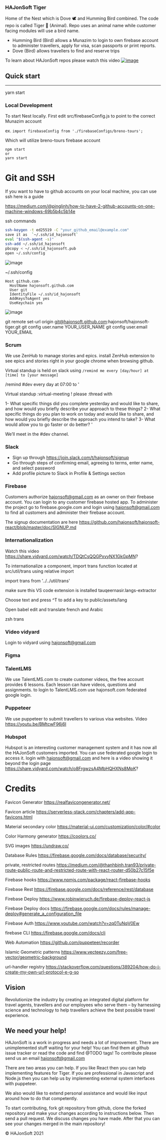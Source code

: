 ﻿### HAJonSoft Tiger

Home of the Nest which is Dove 🕊  and Humming Bird combined. The code repo is called Tiger 🐅 (Animal). 
Repo uses an animal name while customer facing modules will use a bird name.

* Humming Bird (Bird) allows a Munazim to login to own firebase account to administer travellers, apply for visa, scan passports or print reports.
* Dove (Bird) allows travellers to find and reserve trips


To learn about HAJonSoft repos please watch this video [![image](https://user-images.githubusercontent.com/9623964/121062683-40adc680-c77a-11eb-8cc0-7488bd23c13e.png)](https://share.vidyard.com/watch/obRrErJQBGMkwu6khqmUiZ?)


## Quick start

---

yarn start

### Local Development

To start Nest locally. First edit src/firebaseConfig.js to point to the correct Munazim account 

ex. `import firebaseConfig from './firebaseConfigs/breno-tours'; `

Which will utilize breno-tours firebase account

```
npm start 
or 
yarn start
```


# Git and SSH

If you want to have to github accounts on your local machine, you can use ssh here is a guide

https://medium.com/@pinglinh/how-to-have-2-github-accounts-on-one-machine-windows-69b5b4c5b14e

ssh commands 
```zsh
ssh-keygen -t ed25519 -C "your_github_email@example.com"
save it as  `~/.ssh/id_hajonsoft`
eval "$(ssh-agent -s)"
ssh-add ~/.ssh/id_hajonsoft
pbcopy < ~/.ssh/id_hajonsoft.pub
open ~/.ssh/config
```
![image](https://user-images.githubusercontent.com/9623964/122631031-385c6200-d07d-11eb-854b-3266c2e3a91b.png)

~/.ssh/config

```
Host github.com-
  HostName hajonsoft.github.com
  User git
  IdentityFile ~/.ssh/id_hajonsoft
  AddKeysToAgent yes
  UseKeychain yes
```

![image](https://user-images.githubusercontent.com/9623964/122631290-b15cb900-d07f-11eb-9d09-e0c0142363e0.png)

git remote set-url origin git@hajonsoft.github.com:hajonsoft/hajonsoft-tiger.git
git config user.name YOUR_USER_NAME
git config user.email YOUR_EMAIL

### Scrum
We use ZenHub to manage stories and epics. install ZenHub extension to see epics and stories right in your google chrome when browsing github.

Virtual standup is held on slack using `/remind me every [day/hour] at [time] to [your message]`

/remind #dev every day at 07:00 to '

Virtual standup :virtual-meeting ! please :thread with

1- What specific things did you complete yesterday and would like to share, and how would you briefly describe your approach to these things?
2- What specific things do you plan to work on today and would like to share, and how would you briefly describe the approach you intend to take?
3- What would allow you to go faster or do better?
'

We’ll meet in the #dev channel.

### Slack

* Sign up through https://join.slack.com/t/hajonsoft/signup
* Go through steps of confirming email, agreeing to terms, enter name, and select password
* Add profile picture to Slack in Profile & Settings section

### Firebase

Customers authorize hajonsoft@gmail.com as an owner on their firebase account. You can login to any customer firebase hosted app. To administer the project go to firebase.google.com and login using hajonsoft@gmail.com to find all customers and administer their firebase account.

The signup documentation are here https://github.com/hajonsoft/hajonsoft-react/blob/master/doc/SIGNUP.md


### Internationalization

Watch this video https://share.vidyard.com/watch/TDQtCsQQGPxvyNX1GkGpMN?

To internationalize a component, import trans function located at src/util/trans using relative import

import trans from '../../util/trans' 

make sure this VS code extension is installed tauqeernasir.langs-extractor

Choose text and press ^T to add a key to public/assets/lang

Open babel edit and translate french and Arabic

zsh trans

### Video vidyard

Login to vidyard using hajonsoft@gmail.com 

### Figma


### TalentLMS

We use TalentLMS.com to create customer videos, the free account provides 6 lessons. Each lesson can have videos, questions and assignments. to login to TalentLMS.com use hajonsoft.com federated google login.

### Puppeteer

We use puppeteer to submit travellers to various visa websites. Video https://youtu.be/BMtcwF96j6I


### Hubspot

Hubspot is an interesting customer management system and it has now all the HAJonSoft customers imported. You can use federated google login to access it. login with hajonsoft@gmail.com and here is a video showing it beyond the login page https://share.vidyard.com/watch/o8FrgwzsA4MbHQHXNs8MpK?


# Credits

Favicon Generator https://realfavicongenerator.net/

Favicon article https://serverless-stack.com/chapters/add-app-favicons.html

Material secondary color https://material-ui.com/customization/color/#color

Color Harmony generator https://coolors.co/

SVG images https://undraw.co/

Database Rules https://firebase.google.com/docs/database/security/

private, restricted routes https://medium.com/@thanhbinh.tran93/private-route-public-route-and-restricted-route-with-react-router-d50b27c15f5e

Firebase hooks https://www.npmjs.com/package/react-firebase-hooks

Firebase Rest https://firebase.google.com/docs/reference/rest/database

Firebase Deploy https://www.robinwieruch.de/firebase-deploy-react-js 

Firebase Deploy docs https://firebase.google.com/docs/rules/manage-deploy#generate_a_configuration_file

Firebase Auth https://www.youtube.com/watch?v=zq0TuNqV0Ew

firebase CLI https://firebase.google.com/docs/cli

Web Automation https://github.com/puppeteer/recorder

Islamic Geometric patterns https://www.vecteezy.com/free-vector/geometric-background

url-handler registry https://stackoverflow.com/questions/389204/how-do-i-create-my-own-url-protocol-e-g-so

## Vision

Revolutionize the industry by creating an integrated digital platform for travel agents, travellers and our employees who serve them – by harnessing
science and technology to help travellers achieve the best possible travel experience.


## We need your help!


HAJonSoft is a work in progress and needs a lot of improvement. There are unimplemented stuff waiting for your help! You can find them at github issue tracker or read the code and find @TODO tags! To contribute please send us an email hajonsoft@gmail.com

There are two areas you can help. If you like React then you can help implementing features for Tiger. If you are professional in Javascript and Node.js then you can help us by implementing external system interfaces with puppeteer.

We also would like to extend personal assistance and would like input around how to do that competently.

To start contributing, fork git repository from github, clone the forked repository and make your changes according to instructions below. Then send a pull request. We discuss changes you have made. After that you can see your changes merged in the main repository!

© HAJonSoft 2021

